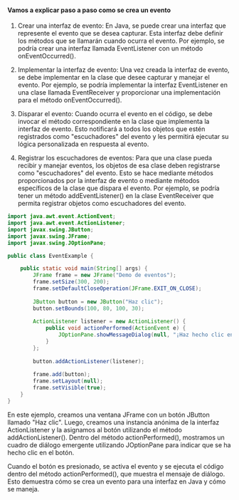#### Vamos a explicar paso a paso como se crea un evento
1. Crear una interfaz de evento: 
En Java, se puede crear una interfaz que represente el evento que se desea capturar. 
Esta interfaz debe definir los métodos que se llamarán cuando ocurra el evento. 
Por ejemplo, se podría crear una interfaz llamada EventListener con un método onEventOccurred().

2. Implementar la interfaz de evento: 
Una vez creada la interfaz de evento, se debe implementar en la clase que desee capturar y manejar el evento. 
Por ejemplo, se podría implementar la interfaz EventListener en una clase llamada EventReceiver y proporcionar una implementación para el método onEventOccurred().

3. Disparar el evento: 
Cuando ocurra el evento en el código, se debe invocar el método correspondiente en la clase que implementa la interfaz de evento. 
Esto notificará a todos los objetos que estén registrados como "escuchadores" del evento y les permitirá ejecutar su lógica personalizada en respuesta al evento.

4. Registrar los escuchadores de eventos: 
Para que una clase pueda recibir y manejar eventos, los objetos de esa clase deben registrarse como "escuchadores" del evento. 
Esto se hace mediante métodos proporcionados por la interfaz de evento o mediante métodos específicos de la clase que dispara el evento. 
Por ejemplo, se podría tener un método addEventListener() en la clase EventReceiver que permita registrar objetos como escuchadores del evento.

```java
import java.awt.event.ActionEvent;
import java.awt.event.ActionListener;
import javax.swing.JButton;
import javax.swing.JFrame;
import javax.swing.JOptionPane;

public class EventExample {

    public static void main(String[] args) {
        JFrame frame = new JFrame("Demo de eventos");
        frame.setSize(300, 200);
        frame.setDefaultCloseOperation(JFrame.EXIT_ON_CLOSE);
        
        JButton button = new JButton("Haz clic");
        button.setBounds(100, 80, 100, 30);
        
        ActionListener listener = new ActionListener() {
            public void actionPerformed(ActionEvent e) {
                JOptionPane.showMessageDialog(null, "¡Haz hecho clic en el botón!");
            }
        };
        
        button.addActionListener(listener);
        
        frame.add(button);
        frame.setLayout(null);
        frame.setVisible(true);
    }
}

```

En este ejemplo, creamos una ventana JFrame con un botón JButton llamado "Haz clic". Luego, creamos una instancia anónima de la interfaz ActionListener y la asignamos al botón utilizando el método addActionListener(). Dentro del método actionPerformed(), mostramos un cuadro de diálogo emergente utilizando JOptionPane para indicar que se ha hecho clic en el botón.

Cuando el botón es presionado, se activa el evento y se ejecuta el código dentro del método actionPerformed(), que muestra el mensaje de diálogo. Esto demuestra cómo se crea un evento para una interfaz en Java y cómo se maneja.